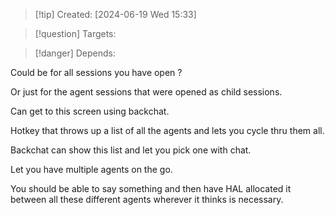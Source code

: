 
>[!tip] Created: [2024-06-19 Wed 15:33]

>[!question] Targets: 

>[!danger] Depends: 

Could be for all sessions you have open ?

Or just for the agent sessions that were opened as child sessions.

Can get to this screen using backchat.

Hotkey that throws up a list of all the agents and lets you cycle thru them all.

Backchat can show this list and let you pick one with chat.

Let you have multiple agents on the go.

You should be able to say something and then have HAL allocated it between all these different agents wherever it thinks is necessary.